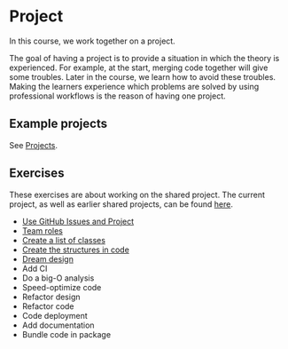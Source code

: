 # Project

In this course, we work together on a project.

The goal of having a project is to provide a situation in which the theory is 
experienced. For example, at the start, merging code together will give
some troubles. Later in the course, we learn how to avoid these troubles.
Making the learners experience which problems are solved by 
using professional workflows is the reason of having one project.

## Example projects

See [Projects](projects.md).

## Exercises

These exercises are about working on the shared project.
The current project, as well as earlier shared projects,
can be found [here](../misc/projects.md).

- [Use GitHub Issues and Project](github_issues_and_project.md)
- [Team roles](team_roles.md)
- [Create a list of classes](create_class_list.md)
- [Create the structures in code](create_structs.md)
- [Dream design](dream_design.md)
- Add CI
- Do a big-O analysis
- Speed-optimize code
- Refactor design
- Refactor code
- Code deployment
- Add documentation
- Bundle code in package

